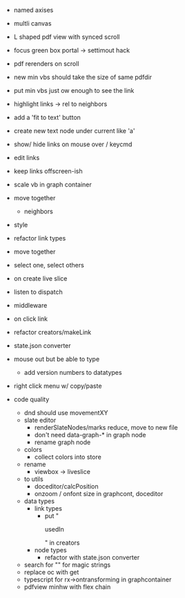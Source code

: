 

- named axises
- multli canvas
- L shaped pdf view with synced scroll
- focus green box portal -> settimout hack
- pdf rerenders on scroll
- new min vbs should take the size of same pdfdir
- put min vbs just ow enough to see the link
- highlight links -> rel to neighbors
- add a 'fit to text' button
- create new text node under current like 'a'
- show/ hide links on mouse over / keycmd
- edit links
- keep links offscreen-ish
- scale vb in graph container

- move together
  - neighbors
- style
- refactor link types
- move together
- select one, select others
- on create live slice
- listen to dispatch
- middleware
- on click link

* refactor creators/makeLink
* state.json converter
* mouse out but be able to type
  - add version numbers to datatypes
* right click menu w/ copy/paste

* code quality
  - dnd should use movementXY
  - slate editor
    - renderSlateNodes/marks reduce, move to new file
    - don't need data-graph-\* in graph node
    - rename graph node
  - colors
    - collect colors into store
  - rename
    - viewbox -> liveslice
  - to utils
    - doceditor/calcPosition
    - onzoom / onfont size in graphcont, doceditor
  - data types
    - link types
      - put "<p>usedIn</p>" in creators
    - node types
      - refactor with state.json converter
  - search for "" for magic strings
  - replace oc with get
  - typescript for rx->ontransforming in graphcontainer
  - pdfview minhw with flex chain
